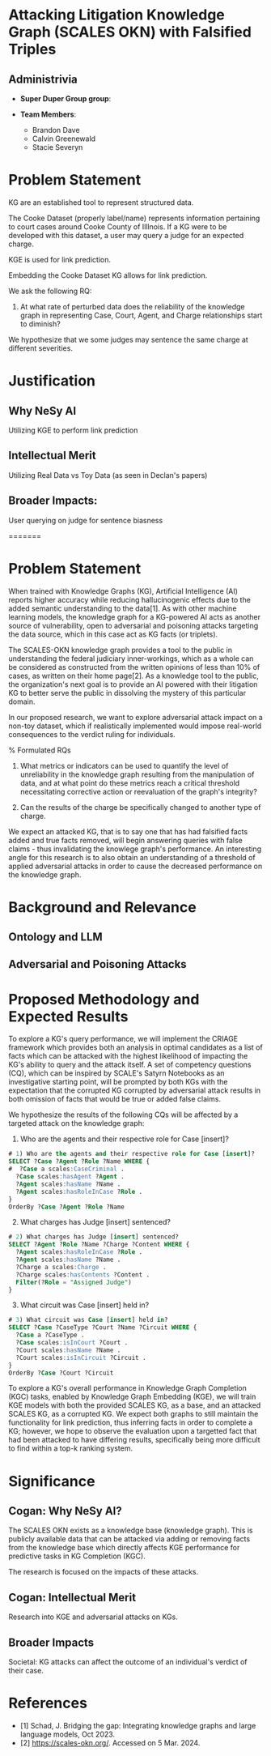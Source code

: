 # Attacking Litigation Knowledge Graph (SCALES OKN) with Falsified Triples

## Administrivia
* **Super Duper Group group**:

* **Team Members**:
    * Brandon Dave
    * Calvin Greenewald
    * Stacie Severyn

#  Problem Statement
KG are an established tool to represent structured data.  

The Cooke Dataset (properly label/name) represents information pertaining to court cases around Cooke County of Illlnois. If a KG were to be developed with this dataset, a user may query a judge for an expected charge. 

KGE is used for link prediction.

Embedding the Cooke Dataset KG allows for link prediction.

We ask the following RQ:
1) At what rate of perturbed data does the reliability of the knowledge graph in representing Case, Court, Agent, and Charge relationships start to diminish?

We hypothesize that we some judges may sentence the same charge at different severities.

# Justification
##  Why NeSy AI
Utilizing KGE to perform link prediction

## Intellectual Merit
Utilizing Real Data vs Toy Data (as seen in Declan's papers)

## Broader Impacts:
User querying on judge for sentence biasness





=======
# Problem Statement
When trained with Knowledge Graphs (KG), Artificial Intelligence (AI) reports higher accuracy while reducing hallucinogenic effects due to the added semantic understanding to the data[1]. As with other machine learning models, the knowledge graph for a KG-powered AI acts as another source of vulnerability, open to adversarial and poisoning attacks targeting the data source, which in this case act as KG facts (or triplets).

The SCALES-OKN knowledge graph provides a tool to the public in understanding the federal judiciary inner-workings, which as a whole can be considered as constructed from the written opinions of less than 10% of cases, as written on their home page[2]. As a knowledge tool to the public, the organization's next goal is to provide an AI powered with their litigation KG to better serve the public in dissolving the mystery of this particular domain.

In our proposed research, we want to explore adversarial attack impact on a non-toy dataset, which if realistically implemented would impose real-world consequences to the verdict ruling for individuals.

% Formulated RQs
1) What metrics or indicators can be used to quantify the level of unreliability in the knowledge graph resulting from the manipulation of data, and at what point do these metrics reach a critical threshold necessitating corrective action or reevaluation of the graph's integrity?

2) Can the results of the charge be specifically changed to another type of charge. 


We expect an attacked KG, that is to say one that has had falsified facts added and true facts removed, will begin answering queries with false claims - thus invalidating the knowlege graph's performance. An interesting angle for this research is to also obtain an understanding of a threshold of applied adversarial attacks in order to cause the decreased performance on the knowledge graph.

# Background and Relevance
## Ontology and LLM

## Adversarial and Poisoning Attacks


# Proposed Methodology and Expected Results
To explore a KG's query performance, we will implement the CRIAGE framework which provides both an analysis in optimal candidates as a list of facts which can be attacked with the highest likelihood of impacting the KG's ability to query and the attack itself. A set of competency questions (CQ), which can be inspired by SCALE's Satyrn Notebooks as an investigative starting point, will be prompted by both KGs with the expectation that the corrupted KG corrupted by adversarial attack results in both omission of facts that would be true or added false claims.

We hypothesize the results of the following CQs will be affected by a targeted attack on the knowledge graph:
1) Who are the agents and their respective role for Case [insert]?
```sql
# 1) Who are the agents and their respective role for Case [insert]?
SELECT ?Case ?Agent ?Role ?Name WHERE {
#  ?Case a scales:CaseCriminal .
  ?Case scales:hasAgent ?Agent .
  ?Agent scales:hasName ?Name .
  ?Agent scales:hasRoleInCase ?Role .
}   
OrderBy ?Case ?Agent ?Role ?Name
```

2) What charges has Judge [insert] sentenced?
```sql
# 2) What charges has Judge [insert] sentenced?
SELECT ?Agent ?Role ?Name ?Charge ?Content WHERE {
  ?Agent scales:hasRoleInCase ?Role .
  ?Agent scales:hasName ?Name .
  ?Charge a scales:Charge .
  ?Charge scales:hasContents ?Content .
  Filter(?Role = "Assigned Judge")
}   
```
3) What circuit was Case [insert] held in?
```sql
# 3) What circuit was Case [insert] held in?
SELECT ?Case ?CaseType ?Court ?Name ?Circuit WHERE {
  ?Case a ?CaseType .
  ?Case scales:isInCourt ?Court .
  ?Court scales:hasName ?Name .
  ?Court scales:isInCircuit ?Circuit .
}   
OrderBy ?Case ?Court ?Circuit
```

To explore a KG's overall performance in Knowledge Graph Completion (KGC) tasks, enabled by Knowledge Graph Embedding (KGE), we will train KGE models with both the provided SCALES KG, as a base, and an attacked SCALES KG, as a corrupted KG. We expect both graphs to still maintain the functionality for link prediction, thus inferring facts in order to complete a KG; however, we hope to observe the evaluation upon a targetted fact that had been attacked to have differing results, specifically being more difficult to find within a top-k ranking system. 

# Significance
## Cogan: Why NeSy AI?
The SCALES OKN exists as a knowledge base (knowledge graph). This is publicly available data that can be attacked via adding or removing facts from the knowledge base which directly affects KGE performance for predictive tasks in KG Completion (KGC).

The research is focused on the impacts of these attacks.

## Cogan: Intellectual Merit
Research into KGE and adversarial attacks on KGs.

## Broader Impacts

Societal:  KG attacks can affect the outcome of an individual's verdict of their case.


# References
* [1] Schad, J. Bridging the gap: Integrating knowledge graphs and large language models, Oct 2023.
* [2] https://scales-okn.org/. Accessed on 5 Mar. 2024.
